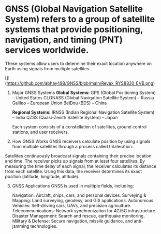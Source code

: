 # GNSS (Global Navigation Satellite System) refers to a group of satellite systems that provide positioning, navigation, and timing (PNT) services worldwide.
These systems allow users to determine their exact location anywhere on Earth using signals from multiple satellites.

[]!(https://github.com/abhay498/GNSS/blob/main/Reyax_RYS8830_EVB.png)

1. Major GNSS Systems
   **Global Systems:**
   GPS (Global Positioning System) – United States
   GLONASS (Global Navigation Satellite System) – Russia
   Galileo – European Union
   BeiDou (BDS) – China

   **Regional Systems:**
   IRNSS (Indian Regional Navigation Satellite System) – India
   QZSS (Quasi-Zenith Satellite System) – Japan

   Each system consists of a constellation of satellites, ground control stations, and user receivers.

  2. How GNSS Works
   GNSS receivers calculate position by using signals from multiple satellites through a process called trilateration:

   Satellites continuously broadcast signals containing their precise location and time.
   The receiver picks up signals from at least four satellites.
   By measuring the time delay of each signal, the receiver calculates its distance from each satellite.
   Using this data, the receiver determines its exact position (latitude, longitude, altitude).

  3. GNSS Applications
     GNSS is used in multiple fields, including:

     Navigation: Aircraft, ships, cars, and personal devices.
     Surveying & Mapping: Land surveying, geodesy, and GIS applications.
     Autonomous Vehicles: Self-driving cars, UAVs, and precision agriculture.
     Telecommunications: Network synchronization for 4G/5G infrastructure.
     Disaster Management: Search and rescue, earthquake monitoring.
     Military & Defense: Secure navigation, missile guidance, and anti-jamming technologies.



